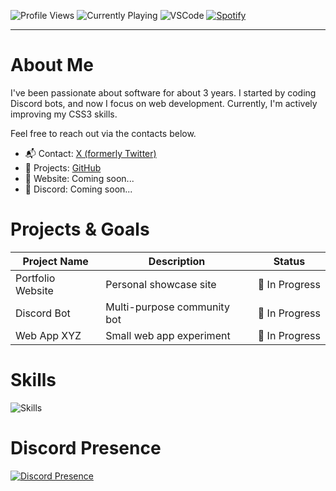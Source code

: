 <img src="https://komarev.com/ghpvc/?username=aoz-dev&color=green&style=plastic" alt="Profile Views" /> ![Currently Playing](https://nocache.advaith.workers.dev?url=https://img.shields.io/endpoint?url=https://dev.discordprofiles.me/api/badge/playing/1392225551401488526) ![VSCode](https://nocache.advaith.workers.dev?url=https://img.shields.io/endpoint?url=https://dev.discordprofiles.me/api/badge/vscode/1392225551401488526) [![Spotify](https://nocache.advaith.workers.dev?url=https://img.shields.io/endpoint?url=https://dev.discordprofiles.me/api/badge/spotify/1392225551401488526)](https://dev.discordprofiles.me/openspotify/1392225551401488526)

---

# About Me

I've been passionate about software for about 3 years. I started by coding Discord bots, and now I focus on web development. Currently, I'm actively improving my CSS3 skills.

Feel free to reach out via the contacts below.

- 📬 Contact: [X (formerly Twitter)](https://x.com/aozdevx)
- 🌱 Projects: [GitHub](https://github.com/)
- 🚀 Website: Coming soon...
- 🔗 Discord: Coming soon...


# Projects & Goals

| Project Name       | Description                    | Status          |
|--------------------|--------------------------------|-----------------|
| Portfolio Website  | Personal showcase site          | 🚧 In Progress  |
| Discord Bot        | Multi-purpose community bot    | 🚧 In Progress  |
| Web App XYZ        | Small web app experiment       | 🚧 In Progress  |


# Skills

<p>
  <img src="https://skillicons.dev/icons?i=html,css,bootstrap,js,vscode,microsoft" alt="Skills" />
</p>


# Discord Presence

<p>
  <a href="https://discord.com/users/1392225551401488526" target="_blank" rel="noopener noreferrer">
    <img src="https://lanyard.cnrad.dev/api/1392225551401488526?borderRadius=20px&idleMessage=Just%20coding..." alt="Discord Presence" />
  </a>
</p>


